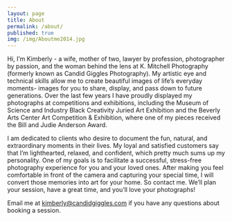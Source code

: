 ```yaml
---
layout: page
title: About
permalink: /about/
published: true
img: /img/Aboutme2014.jpg
---
```


Hi, I’m Kimberly - a wife, mother of two, lawyer by profession, photographer by passion, and the woman behind the lens at K. Mitchell Photography (formerly known as Candid Giggles Photography). My artistic eye and technical skills allow me to create beautiful images of life’s everyday moments- images for you to share, display, and pass down to future generations. Over the last few years I have proudly displayed my photographs at competitions and exhibitions, including the Museum of Science and Industry Black Creativity Juried Art Exhibition and the Beverly Arts Center Art Competition & Exhibition, where one of my pieces received the Bill and Judie Anderson Award. 

I am dedicated to clients who desire to document the fun, natural, and extraordinary moments in their lives. My loyal and satisfied customers say that I’m lighthearted, relaxed, and confident, which pretty much sums up my personality. One of my goals is to facilitate a successful, stress-free photography experience for you and your loved ones. After making you feel comfortable in front of the camera and capturing your special time, I will convert those memories into art for your home. So contact me. We’ll plan your session, have a great time, and you’ll love your photographs!

Email me at <a href="mailto:kimberly@candidgiggles.com">kimberly@candidgiggles.com</a> if you have any questions about booking a session.
